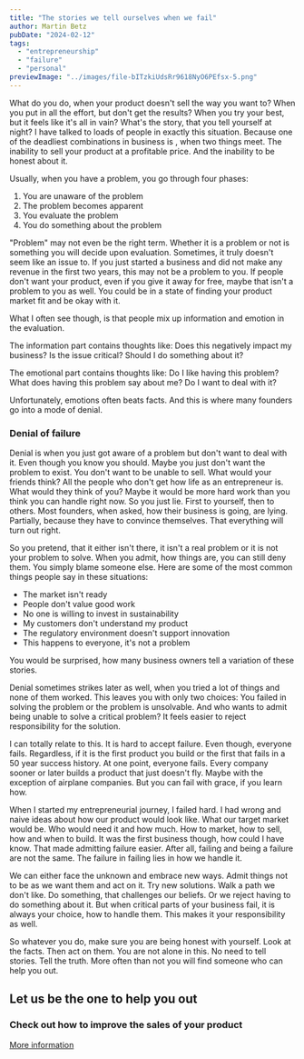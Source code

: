 ```yaml
---
title: "The stories we tell ourselves when we fail"
author: Martin Betz
pubDate: "2024-02-12"
tags:
  - "entrepreneurship"
  - "failure"
  - "personal"
previewImage: "../images/file-bITzkiUdsRr9618NyO6PEfsx-5.png"
---
```


What do you do, when your product doesn't sell the way you want to? When you put in all the effort, but don't get the results? When you try your best, but it feels like it's all in vain? What's the story, that you tell yourself at night? I have talked to loads of people in exactly this situation. Because one of the deadliest combinations in business is , when two things meet. The inability to sell your product at a profitable price. And the inability to be honest about it.

Usually, when you have a problem, you go through four phases:

1. You are unaware of the problem
2. The problem becomes apparent
3. You evaluate the problem
4. You do something about the problem

"Problem" may not even be the right term. Whether it is a problem or not is something you will decide upon evaluation. Sometimes, it truly doesn't seem like an issue to. If you just started a business and did not make any revenue in the first two years, this may not be a problem to you. If people don't want your product, even if you give it away for free, maybe that isn't a problem to you as well. You could be in a state of finding your product market fit and be okay with it.

What I often see though, is that people mix up information and emotion in the evaluation.

The information part contains thoughts like: Does this negatively impact my business? Is the issue critical? Should I do something about it?

The emotional part contains thoughts like: Do I like having this problem? What does having this problem say about me? Do I want to deal with it?

Unfortunately, emotions often beats facts. And this is where many founders go into a mode of denial.

### Denial of failure

Denial is when you just got aware of a problem but don't want to deal with it. Even though you know you should. Maybe you just don't want the problem to exist. You don't want to be unable to sell. What would your friends think? All the people who don't get how life as an entrepreneur is. What would they think of you? Maybe it would be more hard work than you think you can handle right now. So you just lie. First to yourself, then to others. Most founders, when asked, how their business is going, are lying. Partially, because they have to convince themselves. That everything will turn out right.

So you pretend, that it either isn't there, it isn't a real problem or it is not your problem to solve. When you admit, how things are, you can still deny them. You simply blame someone else. Here are some of the most common things people say in these situations:

- The market isn't ready
- People don't value good work
- No one is willing to invest in sustainability
- My customers don't understand my product
- The regulatory environment doesn't support innovation
- This happens to everyone, it's not a problem

You would be surprised, how many business owners tell a variation of these stories.

Denial sometimes strikes later as well, when you tried a lot of things and none of them worked. This leaves you with only two choices: You failed in solving the problem or the problem is unsolvable. And who wants to admit being unable to solve a critical problem? It feels easier to reject responsibility for the solution.

I can totally relate to this. It is hard to accept failure. Even though, everyone fails. Regardless, if it is the first product you build or the first that fails in a 50 year success history. At one point, everyone fails. Every company sooner or later builds a product that just doesn't fly. Maybe with the exception of airplane companies. But you can fail with grace, if you learn how.

When I started my entrepreneurial journey, I failed hard. I had wrong and naive ideas about how our product would look like. What our target market would be. Who would need it and how much. How to market, how to sell, how and when to build. It was the first business though, how could I have know. That made admitting failure easier. After all, failing and being a failure are not the same. The failure in failing lies in how we handle it.

We can either face the unknown and embrace new ways. Admit things not to be as we want them and act on it. Try new solutions. Walk a path we don't like. Do something, that challenges our beliefs. Or we reject having to do something about it. But when critical parts of your business fail, it is always your choice, how to handle them. This makes it your responsibility as well.

So whatever you do, make sure you are being honest with yourself. Look at the facts. Then act on them. You are not alone in this. No need to tell stories. Tell the truth. More often than not you will find someone who can help you out.



## Let us be the one to help you out

### Check out how to improve the sales of your product

[More information](https://utxo.solutions/services/jobs-to-be-done-agency/)
